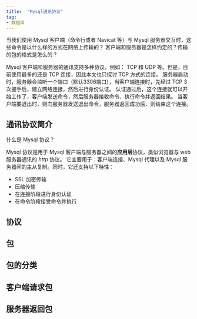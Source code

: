 ```yaml
---
title:  "Mysql通讯协议"
tag:
- 数据库
---
```


当我们使用 Mysql 客户端（命令行或者 Navicat 等）与 Mysql 服务器交互时，这些命令是以什么样的方式在网络上传输的？
客户端和服务器是怎样约定的？传输的包的格式是怎么的？

Mysql 客户端和服务器的通讯支持多种协议，例如： TCP 和 UDP 等。但是，目前使用最多的还是 TCP 连接，因此本文也只探讨 TCP 方式的连接。
服务器启动时，服务器会监听一个端口（默认3306端口），当客户端连接时，先经过 TCP 3次握手后，建立网络连接，然后进行身份认证。
认证通过后，这个连接就可以开始工作了，客户端发送命令，然后服务器接收命令、执行命令并返回结果。
当客户端要退出时，则向服务器发送退出命令，服务器返回成功后，则结束这个连接。


## 通讯协议简介

什么是 Mysql 协议？

Mysql 协议是用于 Mysql 客户端与服务器之间的**应用层**协议，类似浏览器与 web 服务器通讯的 *http* 协议。
它主要用于：客户端连接、Mysql 代理以及 Mysql 服务器间的主从复制。同时，它还支持以下特性：

- SSL 加密传输
- 压缩传输
- 在连接阶段进行身份认证
- 在命令阶段接受命令并执行



## 协议

## 包

## 包的分类

## 客户端请求包

## 服务器返回包
